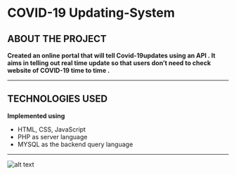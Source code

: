 # COVID-19 Updating-System

ABOUT THE PROJECT
----------------------------
**Created an online portal that will tell Covid-19updates using an API . It aims in telling out real time update so that users don’t need to check website of COVID-19 time to time .**

----------------------------

TECHNOLOGIES USED
----------------------------
 **Implemented using**

- HTML, CSS, JavaScript
- PHP as server language
- MYSQL as the backend query language


---------------------------- 

![alt text](./img/corona-1.png)
